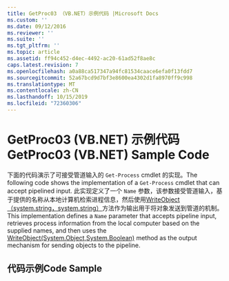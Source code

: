 ```yaml
---
title: GetProc03 （VB.NET）示例代码 |Microsoft Docs
ms.custom: ''
ms.date: 09/12/2016
ms.reviewer: ''
ms.suite: ''
ms.tgt_pltfrm: ''
ms.topic: article
ms.assetid: ff94c452-d4ec-4492-ac20-61ad52f8ae8c
caps.latest.revision: 7
ms.openlocfilehash: a0a88ca517347a94fc81534caace6efa0f13fdd7
ms.sourcegitcommit: 52a67bcd9d7bf3e8600ea4302d1fa8970ff9c998
ms.translationtype: MT
ms.contentlocale: zh-CN
ms.lasthandoff: 10/15/2019
ms.locfileid: "72360306"
---
```

# <a name="getproc03-vbnet-sample-code"></a><span data-ttu-id="448e6-102">GetProc03 (VB.NET) 示例代码</span><span class="sxs-lookup"><span data-stu-id="448e6-102">GetProc03 (VB.NET) Sample Code</span></span>

<span data-ttu-id="448e6-103">下面的代码演示了可接受管道输入的 `Get-Process` cmdlet 的实现。</span><span class="sxs-lookup"><span data-stu-id="448e6-103">The following code shows the implementation of a `Get-Process` cmdlet that can accept pipelined input.</span></span> <span data-ttu-id="448e6-104">此实现定义了一个 `Name` 参数，该参数接受管道输入，基于提供的名称从本地计算机检索进程信息，然后使用[WriteObject （system.string，system.string）](/dotnet/api/system.management.automation.cmdlet.writeobject?view=pscore-6.2.0#System_Management_Automation_Cmdlet_WriteObject_System_Object_System_Boolean_)方法作为输出用于将对象发送到管道的机制。</span><span class="sxs-lookup"><span data-stu-id="448e6-104">This implementation defines a `Name` parameter that accepts pipeline input, retrieves process information from the local computer based on the supplied names, and then uses the [WriteObject(System.Object,System.Boolean)](/dotnet/api/system.management.automation.cmdlet.writeobject?view=pscore-6.2.0#System_Management_Automation_Cmdlet_WriteObject_System_Object_System_Boolean_) method as the output mechanism for sending objects to the pipeline.</span></span>

## <a name="code-sample"></a><span data-ttu-id="448e6-105">代码示例</span><span class="sxs-lookup"><span data-stu-id="448e6-105">Code Sample</span></span>

<!-- TODO!!!: review snippet reference  [!CODE [Msh_samplesgetproc03#getproc03vbAll](Msh_samplesgetproc03#getproc03vbAll)]  -->
